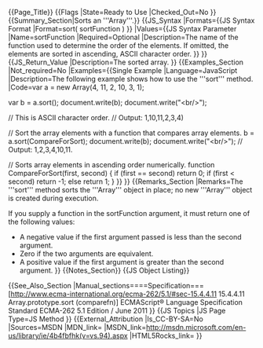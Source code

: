 {{Page_Title}}
{{Flags
|State=Ready to Use
|Checked_Out=No
}}
{{Summary_Section|Sorts an '''Array'''.}}
{{JS_Syntax
|Formats={{JS Syntax Format
|Format=sort( sortFunction )
}}
|Values={{JS Syntax Parameter
|Name=sortFunction
|Required=Optional
|Description=The name of the function used to determine the order of the elements. If omitted, the elements are sorted in ascending, ASCII character order.
}}
}}
{{JS_Return_Value
|Description=The sorted array.
}}
{{Examples_Section
|Not_required=No
|Examples={{Single Example
|Language=JavaScript
|Description=The following example shows how to use the '''sort''' method.
|Code=var a = new Array(4, 11, 2, 10, 3, 1);
 
 var b = a.sort();
 document.write(b);
 document.write("&lt;br/&gt;");
 
 // This is ASCII character order.
 // Output: 1,10,11,2,3,4)
 
 // Sort the array elements with a function that compares array elements.
 b = a.sort(CompareForSort);
 document.write(b);
 document.write("&lt;br/&gt;");
 // Output: 1,2,3,4,10,11.
 
 // Sorts array elements in ascending order numerically.
 function CompareForSort(first, second)
 {
     if (first == second)
         return 0;
     if (first &lt; second)
         return -1;
     else
         return 1; 
 }
}}
}}
{{Remarks_Section
|Remarks=The '''sort''' method sorts the '''Array''' object in place; no new '''Array''' object is created during execution.

If you supply a function in the sortFunction argument, it must return one of the following values:

* A negative value if the first argument passed is less than the second argument.
* Zero if the two arguments are equivalent.
* A positive value if the first argument is greater than the second argument.
}}
{{Notes_Section}}
{{JS Object Listing}}

{{See_Also_Section
|Manual_sections====Specification===
[http://www.ecma-international.org/ecma-262/5.1/#sec-15.4.4.11 15.4.4.11 Array.prototype.sort (comparefn)]
ECMAScript® Language Specification
Standard ECMA-262
5.1 Edition / June 2011
}}
{{JS Topics
|JS Page Type=JS Method
}}
{{External_Attribution
|Is_CC-BY-SA=No
|Sources=MSDN
|MDN_link=
|MSDN_link=http://msdn.microsoft.com/en-us/library/ie/4b4fbfhk(v=vs.94).aspx
|HTML5Rocks_link=
}}